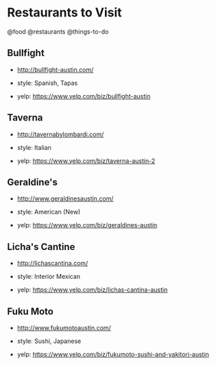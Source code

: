 # Restaurants to Visit
@food @restaurants @things-to-do

## Bullfight

* http://bullfight-austin.com/

* style: Spanish, Tapas

* yelp: https://www.yelp.com/biz/bullfight-austin

## Taverna

* http://tavernabylombardi.com/

* style: Italian

* yelp: https://www.yelp.com/biz/taverna-austin-2

## Geraldine's

* http://www.geraldinesaustin.com/

* style: American (New)

* yelp: https://www.yelp.com/biz/geraldines-austin

## Licha's Cantine

* http://lichascantina.com/

* style: Interior Mexican

* yelp: https://www.yelp.com/biz/lichas-cantina-austin

## Fuku Moto

* http://www.fukumotoaustin.com/

* style: Sushi, Japanese

* yelp: https://www.yelp.com/biz/fukumoto-sushi-and-yakitori-austin
